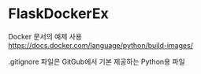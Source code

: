 # FlaskDockerEx

Docker 문서의 예제 사용  
https://docs.docker.com/language/python/build-images/

.gitignore 파일은 GitGub에서 기본 제공하는 Python용 파일
